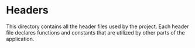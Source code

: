 # Headers

This directory contains all the header files used by the project. Each header file declares functions and constants that are utilized by other parts of the application.
